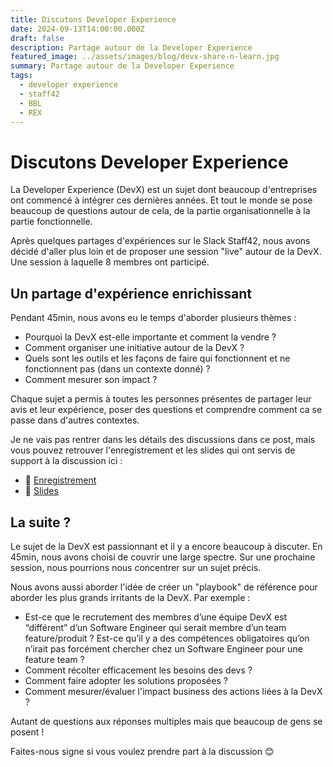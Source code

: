 ```yaml
---
title: Discutons Developer Experience
date: 2024-09-13T14:00:00.000Z
draft: false
description: Partage autour de la Developer Experience
featured_image: ../assets/images/blog/devx-share-n-learn.jpg
summary: Partage autour de la Developer Experience
tags:
  - developer experience
  - staff42
  - BBL
  - REX
---
```

# Discutons Developer Experience

La Developer Experience (DevX) est un sujet dont beaucoup d'entreprises ont commencé à intégrer ces dernières années. Et tout le monde se pose beaucoup de questions autour de cela, de la partie organisationnelle à la partie fonctionnelle. 

Après quelques partages d'expériences sur le Slack Staff42, nous avons décidé d'aller plus loin et de proposer une session "live" autour de la DevX. Une session à laquelle 8 membres ont participé.

## Un partage d'expérience enrichissant

Pendant 45min, nous avons eu le temps d'aborder plusieurs thèmes :
- Pourquoi la DevX est-elle importante et comment la vendre ?
- Comment organiser une initiative autour de la DevX ?
- Quels sont les outils et les façons de faire qui fonctionnent et ne fonctionnent pas (dans un contexte donné) ?
- Comment mesurer son impact ?

Chaque sujet a permis à toutes les personnes présentes de partager leur avis et leur expérience, poser des questions et comprendre comment ca se passe dans d'autres contextes.

Je ne vais pas rentrer dans les détails des discussions dans ce post, mais vous pouvez retrouver l'enregistrement et les slides qui ont servis de support à la discussion ici :
- 🎥 [Enregistrement](https://drive.google.com/file/d/1a54-SNk0i-y2Xru20A2k-STyui7yz9Cy/view?usp=sharing)
- 📗 [Slides](https://docs.google.com/presentation/d/1_L-zg8lCN7tgW5EwZgs6Wa8aneGlTy77YeKqpmm7RLU/edit?usp=sharing)

## La suite ?

Le sujet de la DevX est passionnant et il y a encore beaucoup à discuter. En 45min, nous avons choisi de couvrir une large spectre. Sur une prochaine session, nous pourrions nous concentrer sur un sujet précis.

Nous avons aussi aborder l'idée de créer un "playbook" de référence pour aborder les plus grands irritants de la DevX. Par exemple :
- Est-ce que le recrutement des membres d’une équipe DevX est “différent” d’un Software Engineer qui serait membre d’un team feature/produit ? Est-ce qu’il y a des compétences obligatoires qu’on n’irait pas forcément chercher chez un Software Engineer pour une feature team ?
- Comment récolter efficacement les besoins des devs ?
- Comment faire adopter les solutions proposées ?
- Comment mesurer/évaluer l'impact business des actions liées à la DevX ?

Autant de questions aux réponses multiples mais que beaucoup de gens se posent&nbsp;!

Faites-nous signe si vous voulez prendre part à la discussion 😊